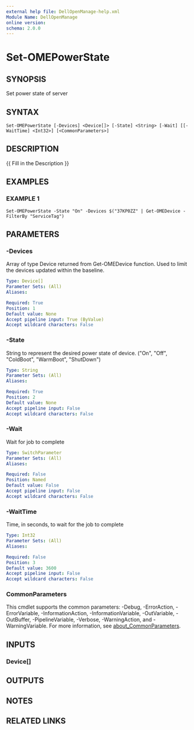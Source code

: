 ```yaml
---
external help file: DellOpenManage-help.xml
Module Name: DellOpenManage
online version:
schema: 2.0.0
---
```


# Set-OMEPowerState

## SYNOPSIS
Set power state of server

## SYNTAX

```
Set-OMEPowerState [-Devices] <Device[]> [-State] <String> [-Wait] [[-WaitTime] <Int32>] [<CommonParameters>]
```

## DESCRIPTION
{{ Fill in the Description }}

## EXAMPLES

### EXAMPLE 1
```
Set-OMEPowerState -State "On" -Devices $("37KP0ZZ" | Get-OMEDevice -FilterBy "ServiceTag")
```

## PARAMETERS

### -Devices
Array of type Device returned from Get-OMEDevice function.
Used to limit the devices updated within the baseline.

```yaml
Type: Device[]
Parameter Sets: (All)
Aliases:

Required: True
Position: 1
Default value: None
Accept pipeline input: True (ByValue)
Accept wildcard characters: False
```

### -State
String to represent the desired power state of device.
("On", "Off", "ColdBoot", "WarmBoot", "ShutDown")

```yaml
Type: String
Parameter Sets: (All)
Aliases:

Required: True
Position: 2
Default value: None
Accept pipeline input: False
Accept wildcard characters: False
```

### -Wait
Wait for job to complete

```yaml
Type: SwitchParameter
Parameter Sets: (All)
Aliases:

Required: False
Position: Named
Default value: False
Accept pipeline input: False
Accept wildcard characters: False
```

### -WaitTime
Time, in seconds, to wait for the job to complete

```yaml
Type: Int32
Parameter Sets: (All)
Aliases:

Required: False
Position: 3
Default value: 3600
Accept pipeline input: False
Accept wildcard characters: False
```

### CommonParameters
This cmdlet supports the common parameters: -Debug, -ErrorAction, -ErrorVariable, -InformationAction, -InformationVariable, -OutVariable, -OutBuffer, -PipelineVariable, -Verbose, -WarningAction, and -WarningVariable. For more information, see [about_CommonParameters](http://go.microsoft.com/fwlink/?LinkID=113216).

## INPUTS

### Device[]
## OUTPUTS

## NOTES

## RELATED LINKS
